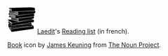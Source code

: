 ![Icon](noun_9405.png) [Laedit](http://laedit.net)'s [Reading list](http://readinglist.laedit.net) (in french).

[Book](https://thenounproject.com/term/book/9405/) icon by [James Keuning](https://thenounproject.com/jmkeuning/) from [The Noun Project](https://thenounproject.com).